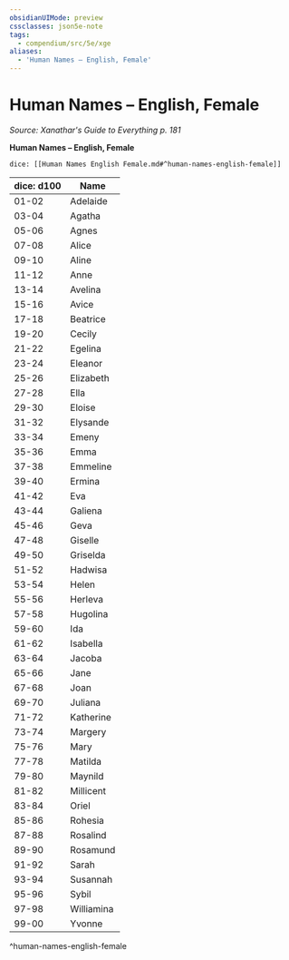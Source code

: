 ```yaml
---
obsidianUIMode: preview
cssclasses: json5e-note
tags:
  - compendium/src/5e/xge
aliases:
  - 'Human Names – English, Female'
---
```

# Human Names – English, Female
*Source: Xanathar's Guide to Everything p. 181* 

**Human Names – English, Female**

`dice: [[Human Names English Female.md#^human-names-english-female]]`

| dice: d100 | Name |
|------------|------|
| 01-02 | Adelaide |
| 03-04 | Agatha |
| 05-06 | Agnes |
| 07-08 | Alice |
| 09-10 | Aline |
| 11-12 | Anne |
| 13-14 | Avelina |
| 15-16 | Avice |
| 17-18 | Beatrice |
| 19-20 | Cecily |
| 21-22 | Egelina |
| 23-24 | Eleanor |
| 25-26 | Elizabeth |
| 27-28 | Ella |
| 29-30 | Eloise |
| 31-32 | Elysande |
| 33-34 | Emeny |
| 35-36 | Emma |
| 37-38 | Emmeline |
| 39-40 | Ermina |
| 41-42 | Eva |
| 43-44 | Galiena |
| 45-46 | Geva |
| 47-48 | Giselle |
| 49-50 | Griselda |
| 51-52 | Hadwisa |
| 53-54 | Helen |
| 55-56 | Herleva |
| 57-58 | Hugolina |
| 59-60 | Ida |
| 61-62 | Isabella |
| 63-64 | Jacoba |
| 65-66 | Jane |
| 67-68 | Joan |
| 69-70 | Juliana |
| 71-72 | Katherine |
| 73-74 | Margery |
| 75-76 | Mary |
| 77-78 | Matilda |
| 79-80 | Maynild |
| 81-82 | Millicent |
| 83-84 | Oriel |
| 85-86 | Rohesia |
| 87-88 | Rosalind |
| 89-90 | Rosamund |
| 91-92 | Sarah |
| 93-94 | Susannah |
| 95-96 | Sybil |
| 97-98 | Williamina |
| 99-00 | Yvonne |
^human-names-english-female
